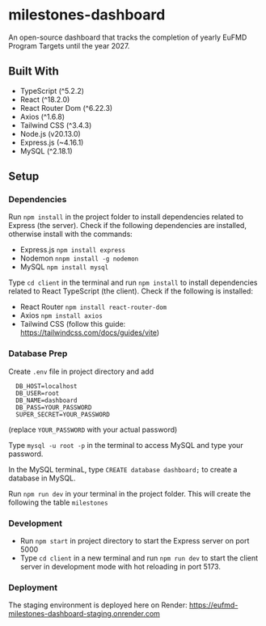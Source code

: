 # milestones-dashboard

An open-source dashboard that tracks the completion of yearly EuFMD Program Targets until the year 2027.

## Built With

- TypeScript (^5.2.2)
- React (^18.2.0)
- React Router Dom (^6.22.3)
- Axios (^1.6.8)
- Tailwind CSS (^3.4.3)
- Node.js (v20.13.0)
- Express.js (~4.16.1)
- MySQL (^2.18.1)

## Setup

### Dependencies

Run `npm install` in the project folder to install dependencies related to Express (the server). Check if the following dependencies are installed, otherwise install with the commands:

- Express.js `npm install express`
- Nodemon `nnpm install -g nodemon`
- MySQL `npm install mysql`

Type `cd client` in the terminal and run `npm install` to install dependencies related to React TypeScript (the client). Check if the following is installed:

- React Router `npm install react-router-dom`
- Axios `npm install axios`
- Tailwind CSS (follow this guide: https://tailwindcss.com/docs/guides/vite)

### Database Prep

Create `.env` file in project directory and add

```
  DB_HOST=localhost
  DB_USER=root
  DB_NAME=dashboard
  DB_PASS=YOUR_PASSWORD
  SUPER_SECRET=YOUR_PASSWORD
```

(replace `YOUR_PASSWORD` with your actual password)

Type `mysql -u root -p` in the terminal to access MySQL and type your password.

In the MySQL terminaL, type `CREATE database dashboard;` to create a database in MySQL.

Run `npm run dev` in your terminal in the project folder. This will create the following the table `milestones`

### Development

- Run `npm start` in project directory to start the Express server on port 5000
- Type `cd client` in a new terminal and run `npm run dev` to start the client server in development mode with hot reloading in port 5173.

### Deployment

The staging environment is deployed here on Render: https://eufmd-milestones-dashboard-staging.onrender.com

